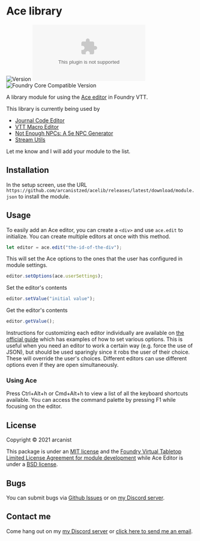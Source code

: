 # Ace library

![Version](https://img.shields.io/github/v/tag/arcanistzed/acelib) ![Latest Release Download Count](https://img.shields.io/github/downloads/arcanistzed/acelib/latest/module.zip?label=Downloads&style=flat-square&color=9b43a8) ![Foundry Core Compatible Version](https://img.shields.io/badge/dynamic/json.svg?url=https%3A%2F%2Fraw.githubusercontent.com%2Farcanistzed%2Facelib%2Fmain%2Fmodule.json&label=Foundry%20Core%20Compatible%20Version&query=$.compatibleCoreVersion&style=flat-square&color=ff6400)

A library module for using the [Ace editor](https://ace.c9.io/) in Foundry VTT.

This library is currently being used by

- [Journal Code Editor](https://foundryvtt.com/packages/jce)
- [VTT Macro Editor](https://foundryvtt.com/packages/macroeditor)
- [Not Enough NPCs: A 5e NPC Generator](https://foundryvtt.com/packages/npcgen)
- [Stream Utils](https://foundryvtt.com/packages/0streamutils)

Let me know and I will add your module to the list.

## Installation

In the setup screen, use the URL `https://github.com/arcanistzed/acelib/releases/latest/download/module.json` to install the module.

## Usage

To easily add an Ace editor, you can create a `<div>` and use `ace.edit` to initialize. You can create multiple editors at once with this method.

```js
let editor = ace.edit("the-id-of-the-div");
```

This will set the Ace options to the ones that the user has configured in module settings.

```js
editor.setOptions(ace.userSettings);
```

Set the editor's contents

```js
editor.setValue("initial value");
```

Get the editor's contents

```js
editor.getValue();
```

Instructions for customizing each editor individually are available on [the official guide](https://ace.c9.io/#nav=howto) which has examples of how to set various options. This is useful when you need an editor to work a certain way (e.g. force the use of JSON), but should be used sparingly since it robs the user of their choice. These will override the user's choices. Different editors can use different options even if they are open simultaneously.

### Using Ace

Press Ctrl+Alt+h or Cmd+Alt+h to view a list of all the keyboard shortcuts available. You can access the command palette by pressing F1 while focusing on the editor.

## License

Copyright © 2021 arcanist

This package is under an [MIT license](LICENSE) and the [Foundry Virtual Tabletop Limited License Agreement for module development](https://foundryvtt.com/article/license/) while Ace Editor is under a [BSD license](https://github.com/ajaxorg/ace/blob/master/LICENSE).

## Bugs

You can submit bugs via [Github Issues](https://github.com/arcanistzed/acelib/issues/new/choose) or on [my Discord server](https://discord.gg/AAkZWWqVav).

## Contact me

Come hang out on my [my Discord server](https://discord.gg/AAkZWWqVav) or [click here to send me an email](mailto:arcanistzed@gmail.com?subject=Ace%20Library%20module).
